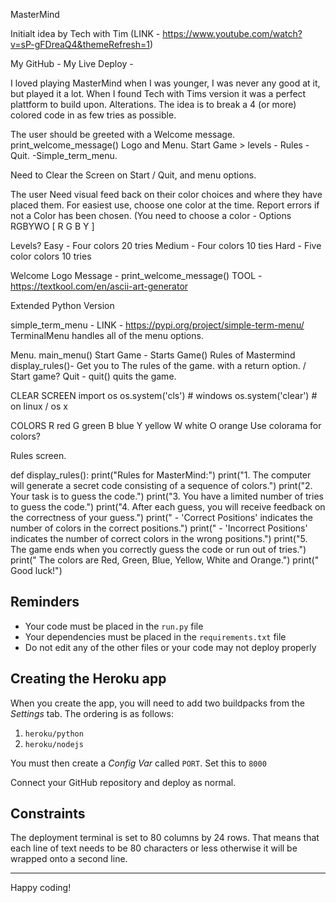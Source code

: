 MasterMind

Initialt idea by Tech with Tim (LINK -  https://www.youtube.com/watch?v=sP-gFDreaQ4&themeRefresh=1)

My GitHub - 
My Live Deploy - 

I loved playing MasterMind when I was younger, I was never any good at it, but played it a lot. 
When I found Tech with Tims version it was a perfect plattform to build upon. 
Alterations. 
The idea is to break a 4 (or more) colored code in as few tries as possible. 


The user should be greeted with a Welcome message. print_welcome_message()
Logo and Menu. Start Game > levels - Rules - Quit. -Simple_term_menu. 
	
Need to Clear the Screen on Start / Quit, and menu options. 

The user Need visual feed back on their color choices and where they have placed them. 
For easiest use, choose one color at the time. Report errors if not a Color has been chosen. 
(You need to choose a color - Options RGBYWO
[ R G B Y ] 

Levels? 
Easy - Four colors 20 tries
Medium - Four colors 10 ties 
Hard - Five color colors 10 tries


Welcome Logo Message - print_welcome_message()
TOOL - https://textkool.com/en/ascii-art-generator

                                                    
Extended Python Version

simple_term_menu - LINK - https://pypi.org/project/simple-term-menu/
TerminalMenu handles all of the menu options. 

Menu. main_menu()
		Start Game - Starts Game()
		Rules of Mastermind display_rules()- Get you to The rules of the game. 
					with a return option. / Start game? 
		Quit - quit() quits the game. 


CLEAR SCREEN
import os
os.system('cls') # windows
os.system('clear')  # on linux / os x

COLORS R red G green B blue Y yellow W white O orange 
Use colorama for colors? 


Rules screen. 

def display_rules():
    print("Rules for MasterMind:")
    print("1. The computer will generate a secret code consisting of a sequence of colors.")
    print("2. Your task is to guess the code.")
    print("3. You have a limited number of tries to guess the code.")
    print("4. After each guess, you will receive feedback on the correctness of your guess.")
    print("   - 'Correct Positions' indicates the number of colors in the correct positions.")
    print("   - 'Incorrect Positions' indicates the number of correct colors in the wrong positions.")
    print("5. The game ends when you correctly guess the code or run out of tries.")
    print("   The colors are Red, Green, Blue, Yellow, White and Orange.")
    print("   Good luck!")



## Reminders

- Your code must be placed in the `run.py` file
- Your dependencies must be placed in the `requirements.txt` file
- Do not edit any of the other files or your code may not deploy properly

## Creating the Heroku app

When you create the app, you will need to add two buildpacks from the _Settings_ tab. The ordering is as follows:

1. `heroku/python`
2. `heroku/nodejs`

You must then create a _Config Var_ called `PORT`. Set this to `8000`


Connect your GitHub repository and deploy as normal.

## Constraints

The deployment terminal is set to 80 columns by 24 rows. That means that each line of text needs to be 80 characters or less otherwise it will be wrapped onto a second line.

---

Happy coding!
